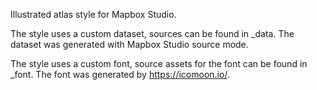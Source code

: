 Illustrated atlas style for Mapbox Studio.

The style uses a custom dataset, sources can be found in _data. The dataset was generated with Mapbox Studio source mode.

The style uses a custom font, source assets for the font can be found in _font. The font was generated by https://icomoon.io/.
